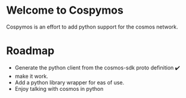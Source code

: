 # Welcome to Cospymos

Cospymos is an effort to add python support for the cosmos network.

# Roadmap 
* Generate the python client from the cosmos-sdk proto definition ✔️
* make it work.
* Add a python library wrapper for eas of use.
* Enjoy talking with cosmos in python
